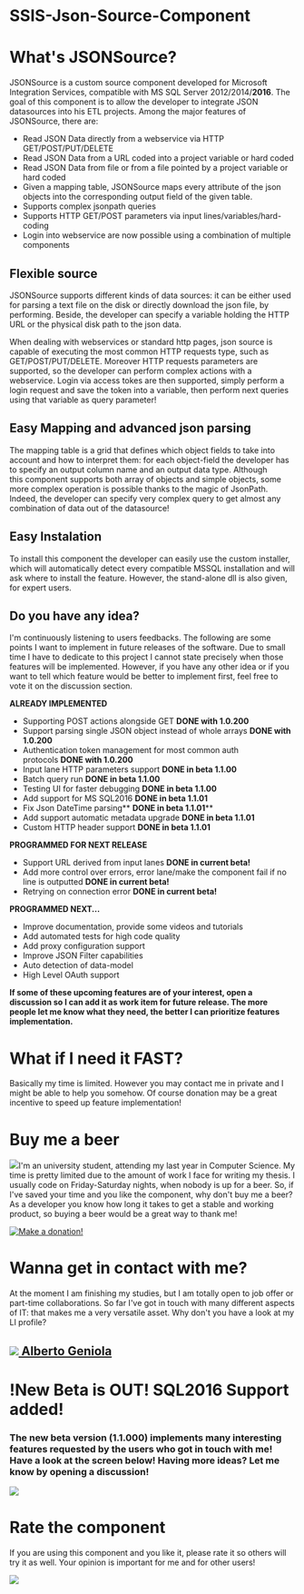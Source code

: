 # SSIS-Json-Source-Component

# What's JSONSource?

JSONSource is a custom source component developed for Microsoft Integration Services, compatible with MS SQL Server 2012/2014/**2016**. The goal of this component is to allow the developer to integrate JSON datasources into his ETL projects.
Among the major features of JSONSource, there are:

*   Read JSON Data directly from a webservice via HTTP GET/POST/PUT/DELETE
*   Read JSON Data from a URL coded into a project variable or hard coded
*   Read JSON Data from file or from a file pointed by a project variable or hard coded
*   Given a mapping table, JSONSource maps every attribute of the json objects into the corresponding output field of the given table.
*   Supports complex jsonpath queries
*   Supports HTTP GET/POST parameters via input lines/variables/hard-coding
*   Login into webservice are now possible using a combination of multiple components

## Flexible source

JSONSource supports different kinds of data sources: it can be either used for parsing a text file on the disk or directly download the json file, by performing. Beside, the developer can specify a variable holding the HTTP URL or the physical disk path to the json data.

When dealing with webservices or standard http pages, json source is capable of executing the most common HTTP requests type, such as GET/POST/PUT/DELETE. Moreover HTTP requests parameters are supported, so the developer can perform complex actions with a webservice. Login via access tokes are then supported, simply perform a login request and save the token into a variable, then perform next queries using that variable as query parameter!

## Easy Mapping and advanced json parsing

The mapping table is a grid that defines which object fields to take into account and how to interpret them: for each object-field the developer has to specify an output column name and an output data type. Although this component supports both array of objects and simple objects, some more complex operation is possible thanks to the magic of JsonPath. Indeed, the developer can specify very complex query to get almost any combination of data out of the datasource!

## Easy Instalation

To install this component the developer can easily use the custom installer, which will automatically detect every compatible MSSQL installation and will ask where to install the feature. However, the stand-alone dll is also given, for expert users.

## Do you have any idea?

I'm continuously listening to users feedbacks. The following are some points I want to implement in future releases of the software. Due to small time I have to dedicate to this project I cannot state precisely when those features will be implemented. However, if you have any other idea or if you want to tell which feature would be better to implement first, feel free to vote it on the discussion section.

**ALREADY IMPLEMENTED**

*   Supporting POST actions alongside GET **DONE with 1.0.200**
*   Support parsing single JSON object instead of whole arrays **DONE with 1.0.200**
*   Authentication token management for most common auth protocols **DONE with 1.0.200**
*   Input lane HTTP parameters support **DONE in beta 1.1.00**
*   Batch query run **DONE in beta 1.1.00**
*   Testing UI for faster debugging **DONE in beta 1.1.00**
*   Add support for MS SQL2016 **DONE in beta 1.1.01**
*   Fix Json DateTime parsing** **DONE in beta 1.1.01****
*   Add support automatic metadata upgrade **DONE in beta 1.1.01**
*   Custom HTTP header support **DONE in beta 1.1.01**

****PROGRAMMED FOR NEXT RELEASE****

*   Support URL derived from input lanes **DONE in current beta!**
*   Add more control over errors, error lane/make the component fail if no line is outputted **DONE in current beta!**
*   Retrying on connection error **DONE in current beta!**

**PROGRAMMED NEXT...**

*   Improve documentation, provide some videos and tutorials
*   Add automated tests for high code quality
*   Add proxy configuration support
*   Improve JSON Filter capabilities
*   Auto detection of data-model
*   High Level OAuth support

**If some of these upcoming features are of your interest, open a discussion so I can add it as work item for future release. The more people let me know what they need, the better I can prioritize features implementation.**

# What if I need it FAST?

Basically my time is limited. However you may contact me in private and I might be able to help you somehow. Of course donation may be a great incentive to speed up feature implementation!

# Buy me a beer

![](http://blog.mlive.com/kalamabrew/2008/03/small_Beer%20Mug%20Icon.jpg)I'm an university student, attending my last year in Computer Science. My time is pretty limited due to the amount of work I face for writing my thesis. I usually code on Friday-Saturday nights, when nobody is up for a beer. So, if I've saved your time and you like the component, why don't buy me a beer? As a developer you know how long it takes to get a stable and working product, so buying a beer would be a great way to thank me!

[![Make a donation!](https://www.paypalobjects.com/en_US/i/btn/btn_donateCC_LG.gif "Make a donation!")](https://www.paypal.com/cgi-bin/webscr?cmd=_s-xclick&hosted_button_id=6HPAB89UYSZF2 "Donate")

# Wanna get in contact with me? 

At the moment I am finishing my studies, but I am totally open to job offer or part-time collaborations. So far I've got in touch with many different aspects of IT: that makes me a very versatile asset. Why don't you have a look at my LI profile?

## [![](https://static.licdn.com/sc/h/3m4lyvbs6efg8pyhv7kupo6dh)](https://www.linkedin.com/in/albertogeniola "LinkedIn Profile")[ ](https://www.linkedin.com/in/albertogeniola "LinkedIn Profile")[Alberto Geniola](https://www.linkedin.com/in/albertogeniola "LinkedIn Profile")

# !New Beta is OUT! SQL2016 Support added!

### The new beta version (1.1.000) implements many interesting features requested by the users who got in touch with me! Have a look at the screen below! Having more ideas? Let me know by opening a discussion! 

[![](http://download-codeplex.sec.s-msft.com/Download?ProjectName=jsonsource&DownloadId=1560332)](http://download-codeplex.sec.s-msft.com/Download?ProjectName=jsonsource&DownloadId=1560332)

# Rate the component

If you are using this component and you like it, please rate it so others will try it as well. Your opinion is important for me and for other users!

![](https://www.google-analytics.com/__utm.gif?utmwv=1&utmn=93757836&utmsr=-&utmsc=-&utmul=-&utmje=0&utmfl=-&utmdt=-&utmhn=jsonsource.codeplex.com&utmr=&utmp=&utmac=UA-10387182-3)
